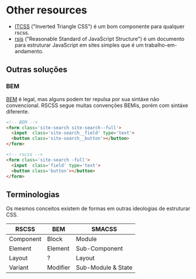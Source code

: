 # Other resources

 * [ITCSS](https://speakerdeck.com/dafed/managing-css-projects-with-itcss#49) ("Inverted Triangle CSS") é um bom componente para qualquer rscss.
 * [rsjs](http://ricostacruz.com/rsjs/) ("Reasonable Standard of JavaScript Structure") é um documento para estruturar JavaScript em sites simples que é um trabalho-em-andamento.

Outras soluções
---------------

### BEM
[BEM] é legal, mas alguns podem ter repulsa por sua sintáxe não convencional. RSCSS segue muitas convenções BEMis, porém com sintáxe diferente.

```html
<!-- BEM -->
<form class='site-search site-search--full'>
  <input  class='site-search__field' type='text'>
  <button class='site-search__button'></button>
</form>
```

```html
<!-- rscss -->
<form class='site-search -full'>
  <input  class='field' type='text'>
  <button class='button'></button>
</form>
```

## Terminologias

Os mesmos conceitos existem de formas em outras ideologias de estruturar CSS.

| RSCSS     | BEM      | SMACSS        |
| ---       | ---      | ---           |
| Component | Block    | Module        |
| Element   | Element  | Sub-Component |
| Layout    | ?        | Layout        |
| Variant   | Modifier | Sub-Module & State |

[BEM]: http://bem.info/
[Smacss]: https://smacss.com/
